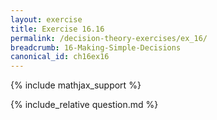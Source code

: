 ```yaml
---
layout: exercise
title: Exercise 16.16
permalink: /decision-theory-exercises/ex_16/
breadcrumb: 16-Making-Simple-Decisions
canonical_id: ch16ex16
---
```


{% include mathjax_support %}
<div id="hiddden">{% include_relative question.md %}</div>